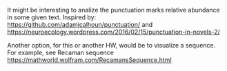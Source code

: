 It might be interesting to analize the punctuation marks relative abundance in some given text. Inspired by: https://github.com/adamjcalhoun/punctuation/ and https://neuroecology.wordpress.com/2016/02/15/punctuation-in-novels-2/

Another option, for this or another HW, would be to visualize a sequence. For example, see Recaman sequence https://mathworld.wolfram.com/RecamansSequence.html
